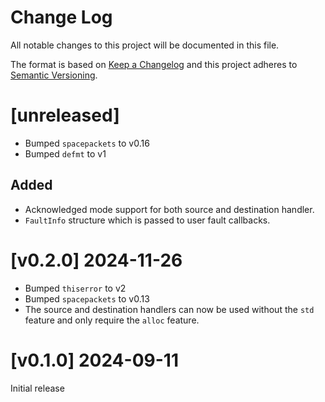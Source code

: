 Change Log
=======

All notable changes to this project will be documented in this file.

The format is based on [Keep a Changelog](http://keepachangelog.com/)
and this project adheres to [Semantic Versioning](http://semver.org/).

# [unreleased]

- Bumped `spacepackets` to v0.16
- Bumped `defmt` to v1

## Added

- Acknowledged mode support for both source and destination handler.
- `FaultInfo` structure which is passed to user fault callbacks.

# [v0.2.0] 2024-11-26

- Bumped `thiserror` to v2
- Bumped `spacepackets` to v0.13
- The source and destination handlers can now be used without the `std` feature and only require
  the `alloc` feature.

# [v0.1.0] 2024-09-11

Initial release
